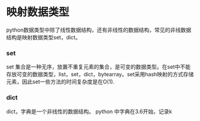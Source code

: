 # 映射数据类型
python数据类型中除了线性数据结构，还有非线性的数据结构，常见的非线数据结构是映射数据类型set，dict。
### set
set 集合是一种无序，放置不重复元素的集合，是可变的数据类型。在set中不能存放可变的数据类型，list，set，dict，bytearray。set采用hash映射的方式存储元素，因此set一些方法的时间复杂度是在O(1).

### dict
dict，字典是一个非线性的数据结构。 python 中字典在3.6开始，记录k
<!--stackedit_data:
eyJoaXN0b3J5IjpbLTE3MDUyMjA5MTAsNTg1MjI2ODgwLDU4NT
IyNjg4MCwtMTMxMTIyNzc2NSw0MTY5MjAwNjUsLTc3NDg2NTc3
MywtMTAzMzE1NzY0OSwxNjAxMjE4NzI2LDQzNTQ3MzUxNV19
-->
